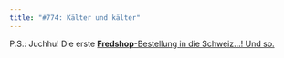 ```yaml
---
title: "#774: Kälter und kälter"
---
```


P.S.: Juchhu! Die erste <a href="http://www.spreadshirt.net/shop.php?sid=125913"><strong>Fredshop</strong>-Bestellung in die Schweiz...!
Und so.

